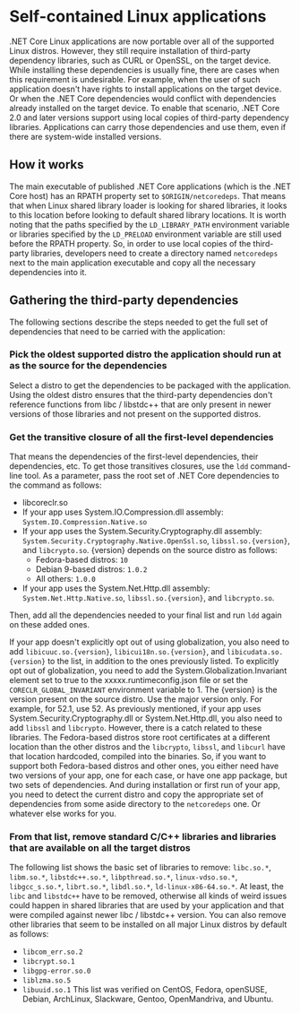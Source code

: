 Self-contained Linux applications
=================================
.NET Core Linux applications are now portable over all of the supported Linux distros. However, they still require installation of third-party dependency libraries, such as CURL or OpenSSL, on the target device. While installing these dependencies is usually fine, there are cases when this requirement is undesirable. For example, when the user of such application doesn't have rights to install applications on the target device. Or when the .NET Core dependencies would conflict with dependencies already installed on the target device. 
To enable that scenario, .NET Core 2.0 and later versions support using local copies of third-party dependency libraries. Applications can carry those dependencies and use them, even if there are system-wide installed versions.
## How it works
The main executable of published .NET Core applications (which is the .NET Core host) has an RPATH property set to `$ORIGIN/netcoredeps`. That means that when Linux shared library loader is looking for shared libraries, it looks to this location before looking to default shared library locations. It is worth noting that the paths specified by the `LD_LIBRARY_PATH` environment variable or libraries specified by the `LD_PRELOAD` environment variable are still used before the RPATH property.
So, in order to use local copies of the third-party libraries, developers need to create a directory named `netcoredeps` next to the main application executable and copy all the necessary dependencies into it.
## Gathering the third-party dependencies
The following sections describe the steps needed to get the full set of dependencies that need to be carried with the application:
### Pick the oldest supported distro the application should run at as the source for the dependencies
Select a distro to get the dependencies to be packaged with the application. Using the oldest distro ensures that the third-party dependencies don't reference functions from libc / libstdc++ that are only present in newer versions of those libraries and not present on the supported distros.
### Get the transitive closure of all the first-level dependencies
That means the dependencies of the first-level dependencies, their dependencies, etc. To get those transitives closures, use the `ldd` command-line tool. As a parameter, pass the root set of .NET Core dependencies to the command as follows:
* libcoreclr.so
* If your app uses System.IO.Compression.dll assembly: `System.IO.Compression.Native.so`
* If your app uses the System.Security.Cryptography.dll assembly: `System.Security.Cryptography.Native.OpenSsl.so`, `libssl.so.{version}`, and `libcrypto.so`.
{version} depends on the source distro as follows:
   * Fedora-based distros: `10`
   * Debian 9-based distros: `1.0.2`
   * All others: `1.0.0`
* If your app uses the System.Net.Http.dll assembly: `System.Net.Http.Native.so`, `libssl.so.{version}`, and `libcrypto.so`.

Then, add all the dependencies needed to your final list and run `ldd` again on these added ones.

If your app doesn't explicitly opt out of using globalization, you also need to add `libicuuc.so.{version}`, `libicui18n.so.{version}`, and `libicudata.so.{version}` to the list, in addition to the ones previously listed. To explicitly opt out of globalization, you need to add the System.Globalization.Invariant element set to true to the xxxxx.runtimeconfig.json file or set the `CORECLR_GLOBAL_INVARIANT` environment variable to 1. The {version} is the version present on the source distro. Use the major version only. For example, for 52.1, use 52.
As previously mentioned, if your app uses System.Security.Cryptography.dll or System.Net.Http.dll, you also need to add `libssl` and `libcrypto`. However, there is a catch related to these libraries. The Fedora-based distros store root certificates at a different location than the other distros and the `libcrypto`, `libssl`, and `libcurl` have that location hardcoded, compiled into the binaries. So, if you want to support both Fedora-based distros and other ones, you either need have two versions of your app, one for each case, or have one app package, but two sets of dependencies. And during installation or first run of your app, you need to detect the current distro and copy the appropriate set of dependencies from some aside directory to the `netcoredeps` one. Or whatever else works for you.
### From that list, remove standard C/C++ libraries and libraries that are available on all the target distros
The following list shows the basic set of libraries to remove: `libc.so.*`, `libm.so.*`, `libstdc++.so.*`, `libpthread.so.*`, `linux-vdso.so.*`, `libgcc_s.so.*`, `librt.so.*`, `libdl.so.*`, `ld-linux-x86-64.so.*`. At least, the `libc` and `libstdc++` have to be removed, otherwise all kinds of weird issues could happen in shared libraries that are used by your application and that were compiled against newer libc / libstdc++ version.
You can also remove other libraries that seem to be installed on all major Linux distros by default as follows:
* `libcom_err.so.2`
* `libcrypt.so.1`
* `libgpg-error.so.0`
* `liblzma.so.5`
* `libuuid.so.1`
This list was verified on CentOS, Fedora, openSUSE, Debian, ArchLinux, Slackware, Gentoo, OpenMandriva, and Ubuntu.
